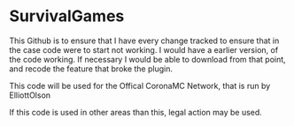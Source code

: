 SurvivalGames
=============

This Github is to ensure that I have every change tracked to ensure that in the case code were to start not working. I would have a earlier version, of the code working.
If necessary I would be able to download from that point, and recode the feature that broke the plugin.

This code will be used for the Offical CoronaMC Network, that is run by ElliottOlson

If this code is used in other areas than this, legal action may be used.
